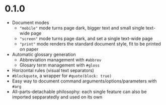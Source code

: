 # 0.1.0

- Document modes
  - `"mobile"` mode turns page dark, bigger text and small single text-wide page
  - `"screen"` mode turns page dark, and set a single text-wide page
  - `"print"` mode renders the standard document style, fit to be printed on paper
- Automatic glossary generation
  - Abbreviation management with `#abbrev`
  - Glosary term management with `#gloss`
- Horizontal rules (visual text separators)
- `#blockquote`, a wrapper for `#quote(block: true)`
- Easy way to document command arguments/options/parameters with `#arg`
- All-parts-detachable philosophy: each single feature can also be imported
  sepparatedly and used on its own